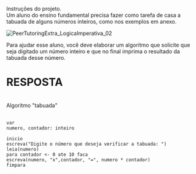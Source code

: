Instruções do projeto.
<br>
Um aluno do ensino fundamental precisa fazer como tarefa de casa a tabuada de alguns números inteiros, como nos exemplos em anexo.

![PeerTutoringExtra_LogicaImperativa_02](https://github.com/jedsonjhones/Softex-Backend/assets/39849707/0347e1b7-c2ba-4609-84df-b83969865dd0)

Para ajudar esse aluno, você deve elaborar um algoritmo que solicite que seja digitado um número inteiro e que no final imprima o resultado da tabuada desse número.

# RESPOSTA
<br>
Algoritmo "tabuada" <br>
<br>

    var
    numero, contador: inteiro

    inicio
    escreva("Digite o número que deseja verificar a tabuada: ")
    leia(numero)
    para contador <- 0 ate 10 faca
    escreva(numero, "x",contador, "=", numero * contador)
    fimpara
